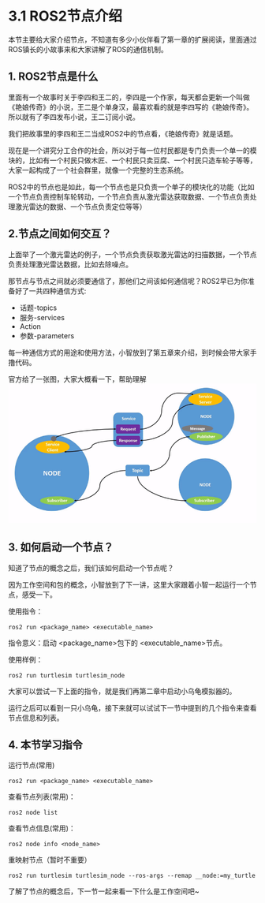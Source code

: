 # 3.1 ROS2节点介绍

本节主要给大家介绍节点，不知道有多少小伙伴看了第一章的扩展阅读，里面通过ROS镇长的小故事来和大家讲解了ROS的通信机制。



## 1. ROS2节点是什么

里面有一个故事时关于李四和王二的，李四是一个作家，每天都会更新一个叫做《艳娘传奇》的小说，王二是个单身汉，最喜欢看的就是李四写的《艳娘传奇》。所以就有了李四发布小说，王二订阅小说。

我们把故事里的李四和王二当成ROS2中的节点看，《艳娘传奇》就是话题。

现在是一个讲究分工合作的社会，所以对于每一位村民都是专门负责一个单一的模块的，比如有一个村民只做木匠、一个村民只卖豆腐、一个村民只造车轮子等等，大家一起构成了一个社会群里，就像一个完整的生态系统。

ROS2中的节点也是如此，每一个节点也是只负责一个单子的模块化的功能（比如一个节点负责控制车轮转动，一个节点负责从激光雷达获取数据、一个节点负责处理激光雷达的数据、一个节点负责定位等等）



## 2.节点之间如何交互？

上面举了一个激光雷达的例子，一个节点负责获取激光雷达的扫描数据，一个节点负责处理激光雷达数据，比如去除噪点。

那节点与节点之间就必须要通信了，那他们之间该如何通信呢？ROS2早已为你准备好了一共四种通信方式:

- 话题-topics
- 服务-services
- Action
- 参数-parameters

每一种通信方式的用途和使用方法，小智放到了第五章来介绍，到时候会带大家手撸代码。



官方给了一张图，大家大概看一下，帮助理解![Nodes-TopicandService](3.1ROS2节点介绍/imgs/Nodes-TopicandService.gif)

## 3. 如何启动一个节点？

知道了节点的概念之后，我们该如何启动一个节点呢？

因为工作空间和包的概念，小智放到了下一讲，这里大家跟着小智一起运行一个节点，感受一下。

使用指令：

```
ros2 run <package_name> <executable_name>
```

指令意义：启动 <package_name>包下的 <executable_name>节点。

使用样例：

```
ros2 run turtlesim turtlesim_node
```

大家可以尝试一下上面的指令，就是我们再第二章中启动小乌龟模拟器的。

运行之后可以看到一只小乌龟，接下来就可以试试下一节中提到的几个指令来查看节点信息和列表。



## 4. 本节学习指令

运行节点(常用)

```
ros2 run <package_name> <executable_name>
```

查看节点列表(常用)：

```
ros2 node list
```

查看节点信息(常用)：

```
ros2 node info <node_name>
```

重映射节点（暂时不重要）

```
ros2 run turtlesim turtlesim_node --ros-args --remap __node:=my_turtle
```





了解了节点的概念后，下一节一起来看一下什么是工作空间吧~

